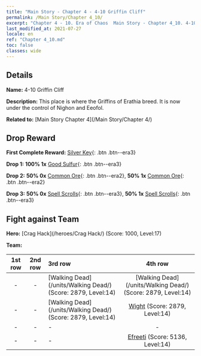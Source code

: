 ```yaml
---
title: "Main Story - Chapter 4 - 4-10 Griffin Cliff"
permalink: /Main Story/Chapter 4_10/
excerpt: "Chapter 4 - 10. Era of Chaos  Main Story - Chapter 4_10. 4-10 Griffin Cliff"
last_modified_at: 2021-07-27
locale: en
ref: "Chapter 4_10.md"
toc: false
classes: wide
---
```


## Details

 **Name:** 4-10 Griffin Cliff

 **Description:** This place is where the Griffins of Erathia breed. It is now under the control of Nighon and Eeofol.

 **Related to:** [Main Story Chapter 4](/Main Story/Chapter 4/)

## Drop Reward

 **First Complete Reward:** [Silver Key](/Items/con_693/){: .btn .btn--era3}

 **Drop 1:** **100% 1x** [Good Sulfur](/Items/mat_15/){: .btn .btn--era3}

 **Drop 2:** **50% 0x** [Common Ore](/Items/mat_6/){: .btn .btn--era2}, **50% 1x** [Common Ore](/Items/mat_6/){: .btn .btn--era2}

 **Drop 3:** **50% 0x** [Spell Scrolls](/Items/con_694/){: .btn .btn--era3}, **50% 1x** [Spell Scrolls](/Items/con_694/){: .btn .btn--era3}


## Fight against Team
 **Hero:** [Crag Hack](/heroes/Crag Hack/) (Score: 1000, Level:17)

 **Team:**


  | 1st row | 2nd row | 3rd row | 4th row |
  |:----:|:----:|:----|:----:|
  | - | - | [Walking Dead](/units/Walking Dead/) (Score: 2879, Level:14)  | [Walking Dead](/units/Walking Dead/) (Score: 2879, Level:14)  |
  | - | - | [Walking Dead](/units/Walking Dead/) (Score: 2879, Level:14)  | [Wight](/units/Wight/) (Score: 2879, Level:14)  |
  | - | - | - | - |
  | - | - | - | [Efreeti](/units/Efreeti/) (Score: 5136, Level:14)  |


